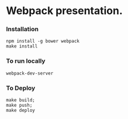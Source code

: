 # Webpack presentation.

### Installation

```
npm install -g bower webpack
make install
```

### To run locally

```
webpack-dev-server
```

### To Deploy

```
make build;
make push;
make deploy
```
